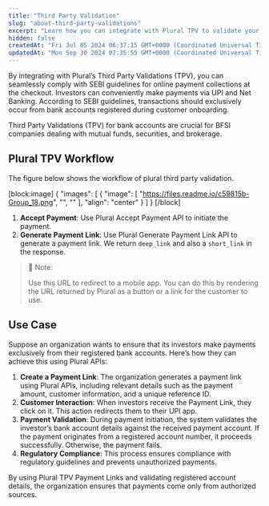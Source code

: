 ```yaml
---
title: "Third Party Validation"
slug: "about-third-party-validations"
excerpt: "Learn how you can integrate with Plural TPV to validate your customer's Bank Account."
hidden: false
createdAt: "Fri Jul 05 2024 06:37:15 GMT+0000 (Coordinated Universal Time)"
updatedAt: "Mon Sep 30 2024 07:35:55 GMT+0000 (Coordinated Universal Time)"
---
```

By integrating with Plural’s Third Party Validations (TPV), you can seamlessly comply with SEBI guidelines for online payment collections at the checkout. Investors can conveniently make payments via UPI and Net Banking. According to SEBI guidelines, transactions should exclusively occur from bank accounts registered during customer onboarding.

Third Party Validations (TPV) for bank accounts are crucial for BFSI companies dealing with mutual funds, securities, and brokerage.

## Plural TPV Workflow

The figure below shows the workflow of plural third party validation.

[block:image]
{
  "images": [
    {
      "image": [
        "https://files.readme.io/c59815b-Group_18.png",
        "",
        ""
      ],
      "align": "center"
    }
  ]
}
[/block]


1. **Accept Payment**: Use Plural Accept Payment API to initiate the payment.
2. **Generate Payment Link**: Use Plural Generate Payment Link API to generate a payment link. We return `deep_link` and also a `short_link` in the response.

> 📘 Note:
> 
> Use this URL to redirect to a mobile app. You can do this by rendering the URL returned by Plural as a button or a link for the customer to use.

## Use Case

Suppose an organization wants to ensure that its investors make payments exclusively from their registered bank accounts. Here’s how they can achieve this using Plural APIs:

1. **Create a Payment Link**: The organization generates a payment link using Plural APIs, including relevant details such as the payment amount, customer information, and a unique reference ID.
2. **Customer Interaction**: When investors receive the Payment Link, they click on it. This action redirects them to their UPI app.
3. **Payment Validation**: During payment initiation, the system validates the investor’s bank account details against the received payment account. If the payment originates from a registered account number, it proceeds successfully. Otherwise, the payment fails.
4. **Regulatory Compliance**: This process ensures compliance with regulatory guidelines and prevents unauthorized payments.

By using Plural TPV Payment Links and validating registered account details, the organization ensures that payments come only from authorized sources.
